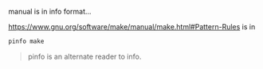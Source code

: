 manual is in info format...

https://www.gnu.org/software/make/manual/make.html#Pattern-Rules
is in 

```sh
pinfo make
```

> pinfo is an alternate reader to info.
